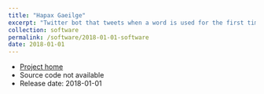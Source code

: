 ```yaml
---
title: "Hapax Gaeilge"
excerpt: "Twitter bot that tweets when a word is used for the first time on Tuairisc.ie"
collection: software
permalink: /software/2018-01-01-software
date: 2018-01-01
---
```


* [Project home](https://twitter.com/HapaxGaeilge/)
* Source code not available
* Release date: 2018-01-01
